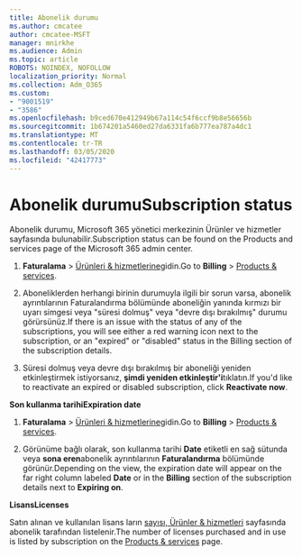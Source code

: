 ```yaml
---
title: Abonelik durumu
ms.author: cmcatee
author: cmcatee-MSFT
manager: mnirkhe
ms.audience: Admin
ms.topic: article
ROBOTS: NOINDEX, NOFOLLOW
localization_priority: Normal
ms.collection: Adm_O365
ms.custom:
- "9001519"
- "3586"
ms.openlocfilehash: b9ced670e412949b67a114c54f6ccf9b8e56656b
ms.sourcegitcommit: 1b674201a5460ed27da6331fa6b777ea787a4dc1
ms.translationtype: MT
ms.contentlocale: tr-TR
ms.lasthandoff: 03/05/2020
ms.locfileid: "42417773"
---
```

# <a name="subscription-status"></a><span data-ttu-id="8d313-102">Abonelik durumu</span><span class="sxs-lookup"><span data-stu-id="8d313-102">Subscription status</span></span>

<span data-ttu-id="8d313-103">Abonelik durumu, Microsoft 365 yönetici merkezinin Ürünler ve hizmetler sayfasında bulunabilir.</span><span class="sxs-lookup"><span data-stu-id="8d313-103">Subscription status can be found on the Products and services page of the Microsoft 365 admin center.</span></span>

1. <span data-ttu-id="8d313-104">**Faturalama** > [Ürünleri & hizmetlerine](https://go.microsoft.com/fwlink/p/?linkid=842054)gidin.</span><span class="sxs-lookup"><span data-stu-id="8d313-104">Go to **Billing** > [Products & services](https://go.microsoft.com/fwlink/p/?linkid=842054).</span></span>

2. <span data-ttu-id="8d313-105">Aboneliklerden herhangi birinin durumuyla ilgili bir sorun varsa, abonelik ayrıntılarının Faturalandırma bölümünde aboneliğin yanında kırmızı bir uyarı simgesi veya "süresi dolmuş" veya "devre dışı bırakılmış" durumu görürsünüz.</span><span class="sxs-lookup"><span data-stu-id="8d313-105">If there is an issue with the status of any of the subscriptions, you will see either a red warning icon next to the subscription, or an "expired" or "disabled" status in the Billing section of the subscription details.</span></span>

3. <span data-ttu-id="8d313-106">Süresi dolmuş veya devre dışı bırakılmış bir aboneliği yeniden etkinleştirmek istiyorsanız, **şimdi yeniden etkinleştir'i**tıklatın.</span><span class="sxs-lookup"><span data-stu-id="8d313-106">If you'd like to reactivate an expired or disabled subscription, click **Reactivate now**.</span></span>

<span data-ttu-id="8d313-107">**Son kullanma tarihi**</span><span class="sxs-lookup"><span data-stu-id="8d313-107">**Expiration date**</span></span>

1. <span data-ttu-id="8d313-108">**Faturalama** > [Ürünleri & hizmetlerine](https://go.microsoft.com/fwlink/p/?linkid=842054)gidin.</span><span class="sxs-lookup"><span data-stu-id="8d313-108">Go to **Billing** > [Products & services](https://go.microsoft.com/fwlink/p/?linkid=842054).</span></span>

2. <span data-ttu-id="8d313-109">Görünüme bağlı olarak, son kullanma tarihi **Date** etiketli en sağ sütunda veya **sona eren**abonelik ayrıntılarının **Faturalandırma** bölümünde görünür.</span><span class="sxs-lookup"><span data-stu-id="8d313-109">Depending on the view, the expiration date will appear on the far right column labeled **Date** or in the **Billing** section of the subscription details next to **Expiring on**.</span></span>

<span data-ttu-id="8d313-110">**Lisans**</span><span class="sxs-lookup"><span data-stu-id="8d313-110">**Licenses**</span></span>

<span data-ttu-id="8d313-111">Satın alınan ve kullanılan lisans ların [sayısı, Ürünler & hizmetleri](https://go.microsoft.com/fwlink/p/?linkid=842054) sayfasında abonelik tarafından listelenir.</span><span class="sxs-lookup"><span data-stu-id="8d313-111">The number of licenses purchased and in use is listed by subscription on the [Products & services](https://go.microsoft.com/fwlink/p/?linkid=842054) page.</span></span>


